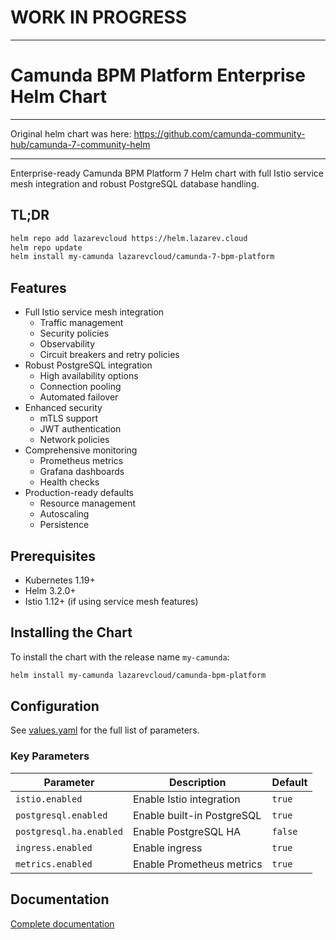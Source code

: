 # WORK IN PROGRESS

---

# Camunda BPM Platform Enterprise Helm Chart

---

Original helm chart was here: https://github.com/camunda-community-hub/camunda-7-community-helm

---

Enterprise-ready Camunda BPM Platform 7 Helm chart with full Istio service mesh integration and robust PostgreSQL database handling.

## TL;DR

```bash
helm repo add lazarevcloud https://helm.lazarev.cloud
helm repo update
helm install my-camunda lazarevcloud/camunda-7-bpm-platform
```

## Features

- Full Istio service mesh integration
  - Traffic management
  - Security policies
  - Observability
  - Circuit breakers and retry policies
- Robust PostgreSQL integration
  - High availability options
  - Connection pooling
  - Automated failover
- Enhanced security
  - mTLS support
  - JWT authentication
  - Network policies
- Comprehensive monitoring
  - Prometheus metrics
  - Grafana dashboards
  - Health checks
- Production-ready defaults
  - Resource management
  - Autoscaling
  - Persistence

## Prerequisites

- Kubernetes 1.19+
- Helm 3.2.0+
- Istio 1.12+ (if using service mesh features)

## Installing the Chart

To install the chart with the release name `my-camunda`:

```bash
helm install my-camunda lazarevcloud/camunda-bpm-platform
```

## Configuration

See [values.yaml](./values.yaml) for the full list of parameters.

### Key Parameters

| Parameter | Description | Default |
|-----------|-------------|---------|
| `istio.enabled` | Enable Istio integration | `true` |
| `postgresql.enabled` | Enable built-in PostgreSQL | `true` |
| `postgresql.ha.enabled` | Enable PostgreSQL HA | `false` |
| `ingress.enabled` | Enable ingress | `true` |
| `metrics.enabled` | Enable Prometheus metrics | `true` |

## Documentation

[Complete documentation](https://docs.camunda.org/manual/7.18/)
